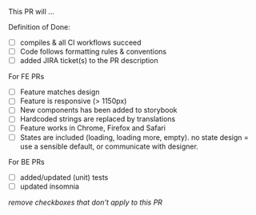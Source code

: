This PR will ...

Definition of Done:

- [ ] compiles & all CI workflows succeed
- [ ] Code follows formatting rules & conventions
- [ ] added JIRA ticket(s) to the PR description

For FE PRs

- [ ] Feature matches design
- [ ] Feature is responsive (> 1150px)
- [ ] New components has been added to storybook
- [ ] Hardcoded strings are replaced by translations
- [ ] Feature works in Chrome, Firefox and Safari
- [ ] States are included (loading, loading more, empty). no state design = use a sensible default, or communicate with designer.

For BE PRs

- [ ] added/updated (unit) tests
- [ ] updated insomnia

_remove checkboxes that don't apply to this PR_

